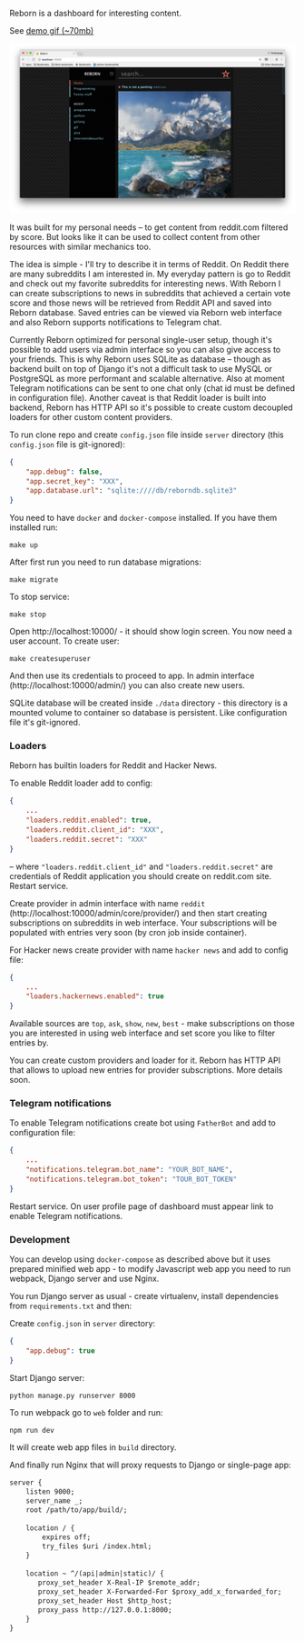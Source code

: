 Reborn is a dashboard for interesting content.

See [demo gif (~70mb)](https://i.imgur.com/bjk8QQM.gifv)

![Screenshot](https://raw.githubusercontent.com/FZambia/reborn/master/screenshot.png)

It was built for my personal needs – to get content from reddit.com filtered by score. But looks like it can be used to collect content from other resources with similar mechanics too.

The idea is simple - I'll try to describe it in terms of Reddit. On Reddit there are many subreddits I am interested in. My everyday pattern is go to Reddit and check out my favorite subreddits for interesting news. With Reborn I can create subscriptions to news in subreddits that achieved a certain vote score and those news will be retrieved from Reddit API and saved into Reborn database. Saved entries can be viewed via Reborn web interface and also Reborn supports notifications to Telegram chat.

Currently Reborn optimized for personal single-user setup, though it's possible to add users via admin interface so you can also give access to your friends. This is why Reborn uses SQLite as database – though as backend built on top of Django it's not a difficult task to use MySQL or PostgreSQL as more performant and scalable alternative. Also at moment Telegram notifications can be sent to one chat only (chat id must be defined in configuration file). Another caveat is that Reddit loader is built into backend, Reborn has HTTP API so it's possible to create custom decoupled loaders for other custom content providers.

To run clone repo and create `config.json` file inside `server` directory (this `config.json` file is git-ignored):

```json
{
    "app.debug": false,
    "app.secret_key": "XXX",
    "app.database.url": "sqlite:////db/reborndb.sqlite3"
}
```

You need to have `docker` and `docker-compose` installed. If you have them installed run:

```
make up
```

After first run you need to run database migrations:

```
make migrate
```

To stop service:

```
make stop
```

Open http://localhost:10000/ - it should show login screen. You now need a user account. To create user:

```
make createsuperuser
```

And then use its credentials to proceed to app. In admin interface (http://localhost:10000/admin/) you can also create new users.

SQLite database will be created inside `./data` directory - this directory is a mounted volume to container so database is persistent. Like configuration file it's git-ignored.

### Loaders

Reborn has builtin loaders for Reddit and Hacker News.

To enable Reddit loader add to config:

```json
{
    ...
    "loaders.reddit.enabled": true,
    "loaders.reddit.client_id": "XXX",
    "loaders.reddit.secret": "XXX"
}
```

– where `"loaders.reddit.client_id"` and `"loaders.reddit.secret"` are credentials of Reddit application you should create on reddit.com site. Restart service.

Create provider in admin interface with name `reddit` (http://localhost:10000/admin/core/provider/) and then start creating subscriptions on subreddits in web interface. Your subscriptions will be populated with entries very soon (by cron job inside container). 

For Hacker news create provider with name `hacker news` and add to config file:

```json
{
    ...
    "loaders.hackernews.enabled": true
}
```

Available sources are `top`, `ask`, `show`, `new`, `best` - make subscriptions on those you are interested in using web interface and set score you like to filter entries by.

You can create custom providers and loader for it. Reborn has HTTP API that allows to upload new entries for provider subscriptions. More details soon.

### Telegram notifications

To enable Telegram notifications create bot using `FatherBot` and add to configuration file:

```json
{
    ...
    "notifications.telegram.bot_name": "YOUR_BOT_NAME",
    "notifications.telegram.bot_token": "TOUR_BOT_TOKEN"
}
```

Restart service. On user profile page of dashboard must appear link to enable Telegram notifications.

### Development

You can develop using `docker-compose` as described above but it uses prepared minified web app - to modify Javascript web app you need to run webpack, Django server and use Nginx.

You run Django server as usual - create virtualenv, install dependencies from `requirements.txt` and then:

Create `config.json` in `server` directory:

```json
{
    "app.debug": true
}
```

Start Django server:

```
python manage.py runserver 8000
```

To run webpack go to `web` folder and run:

```
npm run dev
```

It will create web app files in `build` directory.

And finally run Nginx that will proxy requests to Django or single-page app:

```nginx
server {
    listen 9000;
    server_name _;
    root /path/to/app/build/;

    location / {
        expires off;
        try_files $uri /index.html;
    }

    location ~ ^/(api|admin|static)/ {
       proxy_set_header X-Real-IP $remote_addr;
       proxy_set_header X-Forwarded-For $proxy_add_x_forwarded_for;
       proxy_set_header Host $http_host;
       proxy_pass http://127.0.0.1:8000;
    }
}
```
